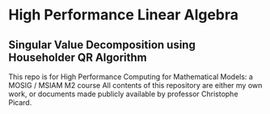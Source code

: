 # High Performance Linear Algebra

## Singular Value Decomposition using Householder QR Algorithm


This repo is for High Performance Computing for Mathematical Models: a MOSIG / MSIAM M2 course
All contents of this repository are either my own work, or documents made publicly available by professor Christophe Picard.
